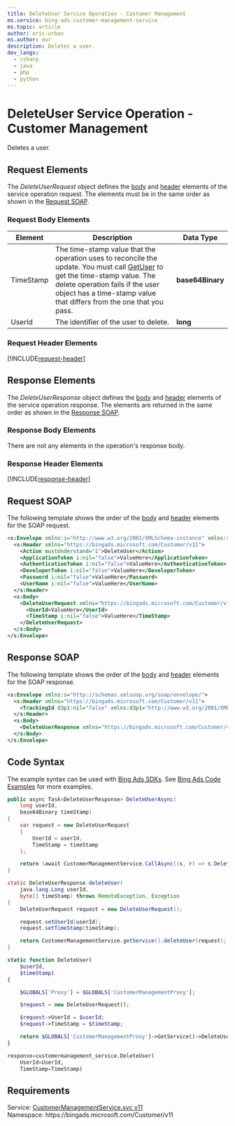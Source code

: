 ```yaml
---
title: DeleteUser Service Operation - Customer Management
ms.service: bing-ads-customer-management-service
ms.topic: article
author: eric-urban
ms.author: eur
description: Deletes a user.
dev_langs: 
  - csharp
  - java
  - php
  - python
---
```

# DeleteUser Service Operation - Customer Management
Deletes a user.

## <a name="request"></a>Request Elements
The *DeleteUserRequest* object defines the [body](#request-body) and [header](#request-header) elements of the service operation request. The elements must be in the same order as shown in the [Request SOAP](#request-soap). 

### <a name="request-body"></a>Request Body Elements

|Element|Description|Data Type|
|-----------|---------------|-------------|
|<a name="timestamp"></a>TimeStamp|The time-stamp value that the operation uses to reconcile the update. You must call  [GetUser](/bingads/customer-management-service/getuser.md) to get the time-stamp value. The delete operation fails if the user object has a time-stamp value that differs from the one that you pass.|**base64Binary**|
|<a name="userid"></a>UserId|The identifier of the user to delete.|**long**|

### <a name="request-header"></a>Request Header Elements
[!INCLUDE[request-header](./includes/request-header.md)]

## <a name="response"></a>Response Elements
The *DeleteUserResponse* object defines the [body](#response-body) and [header](#response-header) elements of the service operation response. The elements are returned in the same order as shown in the [Response SOAP](#response-soap).

### <a name="response-body"></a>Response Body Elements
There are not any elements in the operation's response body.

### <a name="response-header"></a>Response Header Elements
[!INCLUDE[response-header](./includes/response-header.md)]

## <a name="request-soap"></a>Request SOAP
The following template shows the order of the [body](#request-body) and [header](#request-header) elements for the SOAP request.

```xml
<s:Envelope xmlns:i="http://www.w3.org/2001/XMLSchema-instance" xmlns:s="http://schemas.xmlsoap.org/soap/envelope/">
  <s:Header xmlns="https://bingads.microsoft.com/Customer/v11">
    <Action mustUnderstand="1">DeleteUser</Action>
    <ApplicationToken i:nil="false">ValueHere</ApplicationToken>
    <AuthenticationToken i:nil="false">ValueHere</AuthenticationToken>
    <DeveloperToken i:nil="false">ValueHere</DeveloperToken>
    <Password i:nil="false">ValueHere</Password>
    <UserName i:nil="false">ValueHere</UserName>
  </s:Header>
  <s:Body>
    <DeleteUserRequest xmlns="https://bingads.microsoft.com/Customer/v11">
      <UserId>ValueHere</UserId>
      <TimeStamp i:nil="false">ValueHere</TimeStamp>
    </DeleteUserRequest>
  </s:Body>
</s:Envelope>
```

## <a name="response-soap"></a>Response SOAP
The following template shows the order of the [body](#response-body) and [header](#response-header) elements for the SOAP response.

```xml
<s:Envelope xmlns:s="http://schemas.xmlsoap.org/soap/envelope/">
  <s:Header xmlns="https://bingads.microsoft.com/Customer/v11">
    <TrackingId d3p1:nil="false" xmlns:d3p1="http://www.w3.org/2001/XMLSchema-instance">ValueHere</TrackingId>
  </s:Header>
  <s:Body>
    <DeleteUserResponse xmlns="https://bingads.microsoft.com/Customer/v11" />
  </s:Body>
</s:Envelope>
```

## <a name="example"></a>Code Syntax
The example syntax can be used with [Bing Ads SDKs](/bingads/guides/client-libraries.md). See [Bing Ads Code Examples](/bingads/guides/code-examples.md) for more examples.
```csharp
public async Task<DeleteUserResponse> DeleteUserAsync(
	long userId,
	base64Binary timeStamp)
{
	var request = new DeleteUserRequest
	{
		UserId = userId,
		TimeStamp = timeStamp
	};

	return (await CustomerManagementService.CallAsync((s, r) => s.DeleteUserAsync(r), request));
}
```
```java
static DeleteUserResponse deleteUser(
	java.lang.Long userId,
	byte[] timeStamp) throws RemoteException, Exception
{
	DeleteUserRequest request = new DeleteUserRequest();

	request.setUserId(userId);
	request.setTimeStamp(timeStamp);

	return CustomerManagementService.getService().deleteUser(request);
}
```
```php
static function DeleteUser(
	$userId,
	$timeStamp)
{

	$GLOBALS['Proxy'] = $GLOBALS['CustomerManagementProxy'];

	$request = new DeleteUserRequest();

	$request->UserId = $userId;
	$request->TimeStamp = $timeStamp;

	return $GLOBALS['CustomerManagementProxy']->GetService()->DeleteUser($request);
}
```
```python
response=customermanagement_service.DeleteUser(
	UserId=UserId,
	TimeStamp=TimeStamp)
```

## Requirements
Service: [CustomerManagementService.svc v11](https://clientcenter.api.bingads.microsoft.com/Api/CustomerManagement/v11/CustomerManagementService.svc)  
Namespace: https\://bingads.microsoft.com/Customer/v11  

